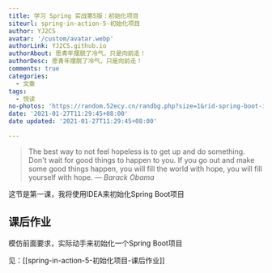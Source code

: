 ```yaml
---
title: 学习 Spring 实战第5版：初始化项目
siteurl: spring-in-action-5-初始化项目
author: YJ2CS
avatar: '/custom/avatar.webp'
authorLink: YJ2CS.github.io
authorAbout: 愿青年摆脱了冷气，只是向前走！
authorDesc: 愿青年摆脱了冷气，只是向前走！
comments: true
categories:
  - 文章
tags:
  - 悦读
no-photos: 'https://random.52ecy.cn/randbg.php?size=1&rid-spring-boot-in-action-learning-初始化项目'
date: '2021-01-27T11:29:45+08:00'
date updated: '2021-01-27T11:29:45+08:00'

---
```


> The best way to not feel hopeless is to get up and do something. Don't wait for good things to happen to you. If you go out and make some good things happen, you will fill the world with hope, you will fill yourself with hope.
> &mdash; <cite>Barack Obama</cite>

这节是第一课，我将使用IDEA来初始化Spring Boot项目

## 课后作业
模仿前面要求，实际动手来初始化一个Spring Boot项目

见：[[spring-in-action-5-初始化项目-课后作业]]